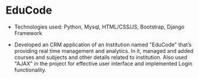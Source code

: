 # EduCode

* Technologies used: Python, Mysql, HTML/CSS/JS, Bootstrap, Django Framework

* Developed an CRM application of an Institution named "EduCode" that’s providing real time management and analytics. In it, managed and added courses and subjects and other details related to institution. Also used "AJAX" in the project for effective user interface and implemented Login functionality.
